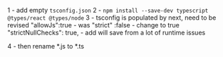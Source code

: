 1 - add empty `tsconfig.json`
2 - `npm install --save-dev typescript @types/react @types/node`
3 - tsconfig is populated by next, need to be revised
  "allowJs":true            - was
  "strict" :false           - change to true
  "strictNullChecks": true, - add
  will save from a lot of runtime issues

4 - then rename *.js to *.ts
